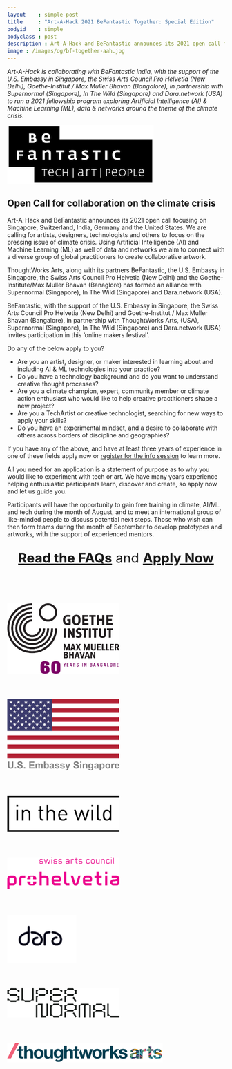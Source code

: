 ```yaml
---
layout    : simple-post
title     : "Art-A-Hack 2021 BeFantastic Together: Special Edition"
bodyid    : simple
bodyclass : post
description : Art-A-Hack and BeFantastic announces its 2021 open call focusing on Singapore, Switzerland, India, Germany and the United States. We are calling for artists, designers, technologists and others to focus on the pressing issue of climate crisis.
image : /images/og/bf-together-aah.jpg
---
```

*Art-A-Hack is collaborating with BeFantastic India, with the support of the U.S. Embassy in Singapore, the Swiss Arts Council Pro Helvetia (New Delhi), Goethe-Institut / Max Muller Bhavan (Bangalore), in partnership with Supernormal (Singapore), In The Wild (Singapore) and Dara.network (USA) to run a 2021 fellowship program exploring Artificial Intelligence (AI) & Machine Learning (ML), data & networks around the theme of the climate crisis.*

<div>
<a href="http://befantastic.in/"><img src="/images/sponsors/befantastic.png" alt="BeFantastic" /></a>
</div>

## Open Call for collaboration on the climate crisis
Art-A-Hack and BeFantastic announces its 2021 open call focusing on Singapore, Switzerland, India, Germany and the United States. We are calling for artists, designers, technologists and others to focus on the pressing issue of climate crisis. Using Artificial Intelligence (AI) and Machine Learning (ML) as well of data and networks we aim to connect with a diverse group of global practitioners to create collaborative artwork.

ThoughtWorks Arts, along with its partners BeFantastic, the U.S. Embassy in Singapore, the Swiss Arts Council Pro Helvetia (New Delhi) and the Goethe-Institute/Max Muller Bhavan (Banaglore) has formed an alliance with Supernormal (Singapore), In The Wild (Singapore) and Dara.network (USA).

BeFantastic, with the support of the U.S. Embassy in Singapore, the Swiss Arts Council Pro Helvetia (New Delhi) and Goethe-Institut / Max Muller Bhavan (Bangalore), in partnership with ThoughtWorks Arts, (USA), Supernormal (Singapore), In The Wild (Singapore) and Dara.network (USA) invites participation in this ‘online makers festival’. 

Do any of the below apply to you?
- Are you an artist, designer, or maker interested in learning about and including AI & ML technologies into your practice?
- Do you have a technology background and do you want to understand creative thought processes?  
- Are you a climate champion, expert, community member or climate action enthusiast who would like to help creative practitioners shape a new project?
- Are you a TechArtist or creative technologist, searching for new ways to apply your skills?
- Do you have an experimental mindset, and a desire to collaborate with others across borders of discipline and geographies?

If you have any of the above, and have at least three years of experience in one of these fields apply now or [register for the info session](https://befantastic.in/dialog/) to learn more.

All you need for an application is a statement of purpose as to why you would like to experiment with tech or art. We have many years experience helping enthusiastic participants learn, discover and create, so apply now and let us guide you.

Participants will have the opportunity to gain free training in climate, AI/ML and tech during the month of August, and to meet an international group of like-minded people to discuss potential next steps. Those who wish can then form teams during the month of September to develop prototypes and artworks, with the support of experienced mentors.

<div style="width: 100%; text-align: center; margin: 2em 0 4em 0;"><a href="https://blrfantastic.files.wordpress.com/2021/06/bf-together-open-call-faq.pdf" style="font-size: 2.2em; font-weight: bold;">Read the FAQs</a><span style="font-size: 2.2em;">&nbsp;and&nbsp;</span><a href="https://forms.gle/3517PXjtpXbGamqJ6" style="font-size: 2.2em; font-weight: bold;">Apply Now</a></div>

<br>

<div>

<a href="https://www.goethe.de/"><img src="/images/sponsors/goethe-institut.png" alt="Goethe Institut" style="max-width: 260px; margin: 0 3em 3em 0;" /></a>

<a href="https://sg.usembassy.gov/"><img src="/images/sponsors/us-embassy-singapore.png" alt="US Embassy Singapore" style="max-width: 260px; margin: 0 3em 3em 0;" /></a>

<a href="https://www.weareinthewild.com/"><img src="/images/sponsors/in-the-wild.png" alt="In The Wild" style="max-width: 260px; margin: 0 3em 3em 0;" /></a>

<a href="https://prohelvetia.ch/"><img src="/images/sponsors/prohelvetica.png" alt="Prohelvetica" style="max-width: 260px; margin: 0 3em 3em 0;" /></a>

<a href="https://www.dara.network/"><img src="/images/sponsors/dara.png" alt="Dara Network" style="min-width: 160px; max-width: 260px; margin: 0 3em 3em 0;" /></a>

<a href="http://www.supernormal.sg"><img src="/images/sponsors/supernormal.png" style="max-width: 260px; margin: 0 3em 3em 0;" alt="Supernormal" /></a>

<a href="http://thoughtworksarts.io/"><img src="/images/sponsors/thoughtworks-arts.png" alt="ThoughtWorks Arts" style="max-width: 360px; margin: 0 3em 3em 0;" /></a>

</div>